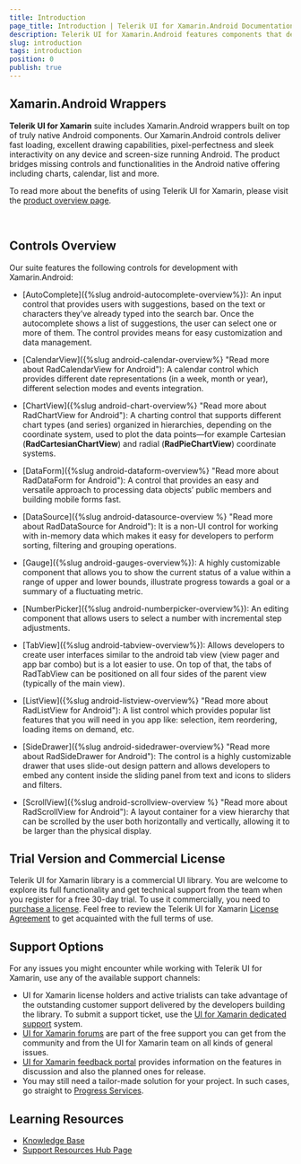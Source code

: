 ```yaml
---
title: Introduction
page_title: Introduction | Telerik UI for Xamarin.Android Documentation
description: Telerik UI for Xamarin.Android features components that decrease development time and help teams build stunning Android apps.
slug: introduction
tags: introduction
position: 0
publish: true
---
```


## Xamarin.Android Wrappers

**Telerik UI for Xamarin** suite includes Xamarin.Android wrappers built on top of truly native Android components. Our Xamarin.Android controls deliver fast loading, excellent drawing capabilities, pixel-perfectness and sleek interactivity on any device and screen-size running Android. The product bridges missing controls and functionalities in the Android native offering including charts, calendar, list and more.

To read more about the benefits of using Telerik UI for Xamarin, please visit the [product overview page](http://www.telerik.com/xamarin-ui).

<style>
/* Xamarin download trial button */
div#xamarin_trial {
	text-align: center !important;
}

div#xamarin_trial .xamarin_download_btn {	
	color: #fff;
	background-color: #e74b3c;
	padding:.44em .9em .52em;
	font-size: 20px;
	font-weight:400;
	letter-spacing:-.025em;
	position:relative;
	display:inline-block;
	line-height:1.2;
	-webkit-transition:color .2s ease,background-color .2s ease;
	transition:color .2s ease,background-color .2s ease;
	border-radius:2px;
	-webkit-appearance:none;
	font-family:Metric,Arial,Gadget,sans-serif;
	text-align:center	
}
</style>

<script type="text/javascript">

  $(document).ready(function(){
	  var mac = navigator.userAgent.match(/(Mac)/i);
	  var $btnWin = $(".js-btnWin");
	  var $btnOSX = $(".js-btnOSX");

	  if (mac) {
		$btnOSX.show();
		$btnWin.hide();
	  } else {
		$btnOSX.hide();
		$btnWin.show();
	  }
  });

</script>

<div id="xamarin_trial">
<br />
<a href="https://www.telerik.com/download-trial-file/v2-b/ui-for-xamarin" class="xamarin_download_btn js-btnWin" style="display: none">Download Free Trial</a>
<a href="https://www.telerik.com/download-trial-file/v2-b/ui-for-xamarin?file=pkg" class="xamarin_download_btn js-btnOSX" style="display: none">Download Free Trial</a>
</div>

## Controls Overview

Our suite features the following controls for development with Xamarin.Android:

* [AutoComplete]({%slug android-autocomplete-overview%}):  An input control that provides users with suggestions, based on the text or characters they’ve already typed into the search bar. Once the autocomplete shows a list of suggestions, the user can select one or more of them. The control provides means for easy customization and data management.

* [CalendarView]({%slug android-calendar-overview%} "Read more about RadCalendarView for Android"): A calendar control which provides different date representations (in a week, month or year), different selection modes and events integration.

* [ChartView]({%slug android-chart-overview%} "Read more about RadChartView for Android"): A charting control that supports different chart types (and series) organized in hierarchies, depending on the coordinate system, used to plot the data points&mdash;for example Cartesian (**RadCartesianChartView**) and radial (**RadPieChartView**) coordinate systems.

* [DataForm]({%slug android-dataform-overview%} "Read more about RadDataForm for Android"): A control that provides an easy and versatile approach to processing data objects’ public members and building mobile forms fast.

* [DataSource]({%slug android-datasource-overview %} "Read more about RadDataSource for Android"): It is a non-UI control for working with in-memory data which makes it easy for developers to perform sorting, filtering and grouping operations.

* [Gauge]({%slug android-gauges-overview%}): A highly customizable component that allows you to show the current status of a value within a range of upper and lower bounds, illustrate progress towards a goal or a summary of a fluctuating metric.

* [NumberPicker]({%slug android-numberpicker-overview%}): An editing component that allows users to select a number with incremental step adjustments.

* [TabView]({%slug android-tabview-overview%}): Allows developers to create user interfaces similar to the android tab view (view pager and app bar combo) but is a lot easier to use. On top of that, the tabs of RadTabView can be positioned on all four sides of the parent view (typically of the main view). 

* [ListView]({%slug android-listview-overview%} "Read more about RadListView for Android"): A list control which provides popular list features that you will need in you app like: selection, item reordering, loading items on demand, etc.

* [SideDrawer]({%slug android-sidedrawer-overview%} "Read more about RadSideDrawer for Android"): The control is a highly customizable drawer that uses slide-out design pattern and allows developers to embed any content inside the sliding panel from text and icons to sliders and filters. 

* [ScrollView]({%slug android-scrollview-overview %} "Read more about RadScrollView for Android"): A layout container for a view hierarchy that can be scrolled by the user both horizontally and vertically, allowing it to be larger than the physical display.

## Trial Version and Commercial License

Telerik UI for Xamarin library is a commercial UI library. You are welcome to explore its full functionality and get technical support from the team when you register for a free 30-day trial. To use it commercially, you need to [purchase a license](https://www.telerik.com/purchase/xamarin-ui). Feel free to review the Telerik UI for Xamarin [License Agreement](https://www.telerik.com/purchase/license-agreement/ui-for-xamarin) to get acquainted with the full terms of use.

## Support Options

For any issues you might encounter while working with Telerik UI for Xamarin, use any of the available support channels:

* UI for Xamarin license holders and active trialists can take advantage of the outstanding customer support delivered by the developers building the library. To submit a support ticket, use the [UI for Xamarin dedicated support](https://www.telerik.com/account/support-tickets?pid=1534) system.
* [UI for Xamarin forums](https://www.telerik.com/forums/xamarin) are part of the free support you can get from the community and from the UI for Xamarin team on all kinds of general issues.
* [UI for Xamarin feedback portal](https://feedback.telerik.com/xamarin) provides information on the features in discussion and also the planned ones for release.
* You may still need a tailor-made solution for your project. In such cases, go straight to [Progress Services](https://www.progress.com/services).

## Learning Resources

* [Knowledge Base](https://docs.telerik.com/devtools/xamarin/knowledge-base)
* [Support Resources Hub Page](https://www.telerik.com/support/xamarin-ui)